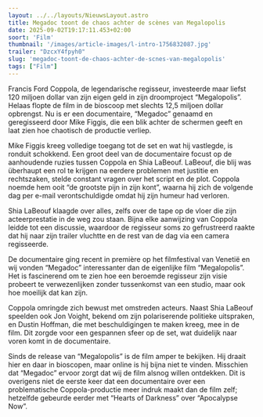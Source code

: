 ```yaml
---
layout: ../../layouts/NieuwsLayout.astro
title: Megadoc toont de chaos achter de scènes van Megalopolis
date: 2025-09-02T19:17:11.453+02:00
soort: 'Film'
thumbnail: '/images/article-images/l-intro-1756832087.jpg'
trailer: "DzcxY4fpyh0"
slug: 'megadoc-toont-de-chaos-achter-de-scnes-van-megalopolis'
tags: ["Film"]
---
```


Francis Ford Coppola, de legendarische regisseur, investeerde maar liefst 120
miljoen dollar van zijn eigen geld in zijn droomproject “Megalopolis”. Helaas
flopte de film in de bioscoop met slechts 12,5 miljoen dollar opbrengst. Nu is
er een documentaire, “Megadoc” genaamd en geregisseerd door Mike Figgis, die een
blik achter de schermen geeft en laat zien hoe chaotisch de productie verliep.

Mike Figgis kreeg volledige toegang tot de set en wat hij vastlegde, is ronduit
schokkend. Een groot deel van de documentaire focust op de aanhoudende ruzies
tussen Coppola en Shia LaBeouf. LaBeouf, die blij was überhaupt een rol te
krijgen na eerdere problemen met justitie en rechtszaken, stelde constant vragen
over het script en de plot. Coppola noemde hem ooit “de grootste pijn in zijn
kont”, waarna hij zich de volgende dag per e-mail verontschuldigde omdat hij
zijn humeur had verloren.

Shia LaBeouf klaagde over alles, zelfs over de tape op de vloer die zijn
acteerprestatie in de weg zou staan. Bijna elke aanwijzing van Coppola leidde
tot een discussie, waardoor de regisseur soms zo gefrustreerd raakte dat hij
naar zijn trailer vluchtte en de rest van de dag via een camera regisseerde.

De documentaire ging recent in première op het filmfestival van Venetië en wij
vonden “Megadoc” interessanter dan de eigenlijke film “Megalopolis”. Het is
fascinerend om te zien hoe een beroemde regisseur zijn visie probeert te
verwezenlijken zonder tussenkomst van een studio, maar ook hoe moeilijk dat kan
zijn.

Coppola omringde zich bewust met omstreden acteurs. Naast Shia LaBeouf speelden
ook Jon Voight, bekend om zijn polariserende politieke uitspraken, en Dustin
Hoffman, die met beschuldigingen te maken kreeg, mee in de film. Dit zorgde voor
een gespannen sfeer op de set, wat duidelijk naar voren komt in de documentaire.

Sinds de release van “Megalopolis” is de film amper te bekijken. Hij draait hier
en daar in bioscopen, maar online is hij bijna niet te vinden. Misschien dat
“Megadoc” ervoor zorgt dat wij de film alsnog willen ontdekken. Dit is overigens
niet de eerste keer dat een documentaire over een problematische
Coppola-productie meer indruk maakt dan de film zelf; hetzelfde gebeurde eerder
met “Hearts of Darkness” over “Apocalypse Now”.